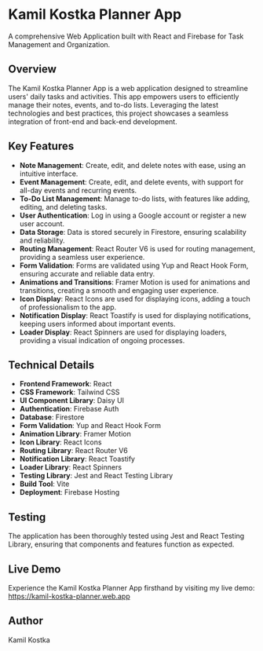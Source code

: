 # Kamil Kostka Planner App
A comprehensive Web Application built with React and Firebase for Task Management and Organization.

## Overview
The Kamil Kostka Planner App is a web application designed to streamline users' daily tasks and activities. This app empowers users to efficiently manage their notes, events, and to-do lists. Leveraging the latest technologies and best practices, this project showcases a seamless integration of front-end and back-end development.

## Key Features
- **Note Management**: Create, edit, and delete notes with ease, using an intuitive interface.
- **Event Management**: Create, edit, and delete events, with support for all-day events and recurring events.
- **To-Do List Management**: Manage to-do lists, with features like adding, editing, and deleting tasks.
- **User Authentication**: Log in using a Google account or register a new user account.
- **Data Storage**: Data is stored securely in Firestore, ensuring scalability and reliability.
- **Routing Management**: React Router V6 is used for routing management, providing a seamless user experience.
- **Form Validation**: Forms are validated using Yup and React Hook Form, ensuring accurate and reliable data entry.
- **Animations and Transitions**: Framer Motion is used for animations and transitions, creating a smooth and engaging user experience.
- **Icon Display**: React Icons are used for displaying icons, adding a touch of professionalism to the app.
- **Notification Display**: React Toastify is used for displaying notifications, keeping users informed about important events.
- **Loader Display**: React Spinners are used for displaying loaders, providing a visual indication of ongoing processes.

## Technical Details
- **Frontend Framework**: React
- **CSS Framework**: Tailwind CSS
- **UI Component Library**: Daisy UI
- **Authentication**: Firebase Auth
- **Database**: Firestore
- **Form Validation**: Yup and React Hook Form
- **Animation Library**: Framer Motion
- **Icon Library**: React Icons
- **Routing Library**: React Router V6
- **Notification Library**: React Toastify
- **Loader Library**: React Spinners
- **Testing Library**: Jest and React Testing Library
- **Build Tool**: Vite
- **Deployment**: Firebase Hosting

## Testing
The application has been thoroughly tested using Jest and React Testing Library, ensuring that components and features function as expected.

## Live Demo
Experience the Kamil Kostka Planner App firsthand by visiting my live demo:
https://kamil-kostka-planner.web.app

## Author
Kamil Kostka